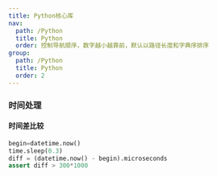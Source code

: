 ```yaml
---
title: Python核心库
nav:
  path: /Python
  title: Python
  order: 控制导航顺序，数字越小越靠前，默认以路径长度和字典序排序
group:
  path: /Python
  title: Python
  order: 2
---
```


### 时间处理

#### 时间差比较

```python
begin=datetime.now()
time.sleep(0.3)
diff = (datetime.now() - begin).microseconds
assert diff > 300*1000
```

